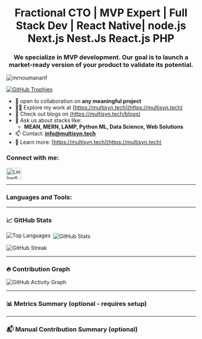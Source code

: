 <h1 align="center">Fractional CTO | MVP Expert | Full Stack Dev | React Native| node.js Next.js Nest.Js React.js PHP</h1>
<h3 align="center">We specialize in MVP development. Our goal is to launch a market-ready version of your product to validate its potential.</h3>

<p align="left"> <img src="https://komarev.com/ghpvc/?username=mrnoumanarif&label=Profile%20views&color=0e75b6&style=flat" alt="mrnoumanarif" /> </p>

<p align="left"> <a href="https://github.com/ryo-ma/github-profile-trophy"><img src="https://github-profile-trophy.vercel.app/?username=mrnoumanarif" alt="GitHub Trophies" /></a> </p>

- 👯 open to collaboration on **any meaningful project**  
- 👨‍💻 Explore my work at [https://multisyn.tech](https://multisyn.tech)  
- 📝 Check out  blogs on [(https://multisyn.tech/blogs)]([https://multisyn.tech](https://multisyn.tech/blogs))  
- 💬 Ask us about stacks like:  
  - **MEAN, MERN, LAMP, Python ML, Data Science, Web Solutions**  
- 📫 Contact: **info@multisyn.tech**  
- 📄 Learn more: [https://multisyn.tech](https://multisyn.tech)  


<h3 align="left">Connect with me:</h3>
<p align="left">
  <a href="https://www.linkedin.com/company/multisyn-tech/posts/?feedView=all" target="_blank">
    <img align="center" src="https://raw.githubusercontent.com/rahuldkjain/github-profile-readme-generator/master/src/images/icons/Social/linked-in-alt.svg" alt="LinkedIn" height="30" width="40" />
  </a>
</p>

---

<h3 align="left">Languages and Tools:</h3>
<p align="left"> <!-- Tools icons retained (your full list goes here) --> </p>

---

### 📈 GitHub Stats

<p><img align="left" src="https://github-readme-stats.vercel.app/api/top-langs?username=mrnoumanarif&show_icons=true&locale=en&layout=compact" alt="Top Languages" /></p>

<p>&nbsp;<img align="center" src="https://github-readme-stats.vercel.app/api?username=mrnoumanarif&show_icons=true&locale=en" alt="GitHub Stats" /></p>

<p><img align="center" src="https://github-readme-streak-stats.herokuapp.com/?user=mrnoumanarif&" alt="GitHub Streak" /></p>

---

### 🔥 Contribution Graph

<p><img align="center" src="https://github-readme-activity-graph.cyclic.app/graph?username=mrnoumanarif&theme=github-compact&hide_border=true" alt="GitHub Activity Graph" /></p>

---

### 📊 Metrics Summary (optional - requires setup)

<!-- To enable this, follow setup at https://github.com/lowlighter/metrics -->
<!--
<p><img src="https://raw.githubusercontent.com/mrnoumanarif/mrnoumanarif/main/github-metrics.svg" alt="GitHub Metrics" /></p>
-->

---

### 📬 Manual Contribution Summary (optional)

<!-- Update manually or with GitHub Actions -->
<!--
### 📊 My GitHub Summary:
- 💬 Comments posted: 123+
- 🧵 Discussions participated: 40+
- 🔧 PRs merged: 80+
- 📁 Open source repos maintained: 12
-->

